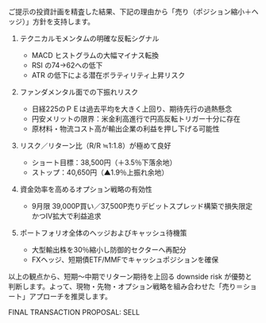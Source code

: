 ご提示の投資計画を精査した結果、下記の理由から「売り（ポジション縮小＋ヘッジ）」方針を支持します。

1. テクニカルモメンタムの明確な反転シグナル  
   - MACD ヒストグラムの大幅マイナス転換  
   - RSI の74→62への低下  
   - ATR の低下による潜在ボラティリティ上昇リスク

2. ファンダメンタル面での下振れリスク  
   - 日経225のＰＥは過去平均を大きく上回り、期待先行の過熱懸念  
   - 円安メリットの限界：米金利高進行で円高反転トリガー十分に存在  
   - 原材料・物流コスト高が輸出企業の利益を押し下げる可能性

3. リスク／リターン比（R/R ≒1:1.8）が極めて良好  
   - ショート目標：38,500円（＋3.5％下落余地）  
   - ストップ：40,650円（▲1.9％上振れ余地）  

4. 資金効率を高めるオプション戦略の有効性  
   - 9月限 39,000P買い／37,500P売りデビットスプレッド構築で損失限定かつIV拡大で利益追求

5. ポートフォリオ全体のヘッジおよびキャッシュ待機策  
   - 大型輸出株を30％縮小し防御的セクターへ再配分  
   - FXヘッジ、短期債ETF/MMFでキャッシュポジションを確保

以上の観点から、短期～中期でリターン期待を上回る downside risk が優勢と判断します。よって、現物・先物・オプション戦略を組み合わせた「売り＝ショート」アプローチを推奨します。

FINAL TRANSACTION PROPOSAL: SELL